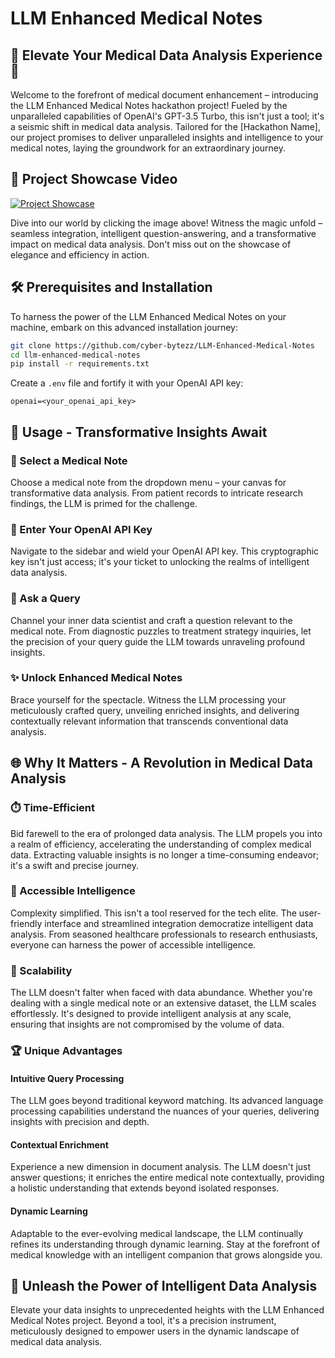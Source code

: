 # LLM Enhanced Medical Notes

## 🌟 Elevate Your Medical Data Analysis Experience 🚀

Welcome to the forefront of medical document enhancement – introducing the LLM Enhanced Medical Notes hackathon project! Fueled by the unparalleled capabilities of OpenAI's GPT-3.5 Turbo, this isn't just a tool; it's a seismic shift in medical data analysis. Tailored for the [Hackathon Name], our project promises to deliver unparalleled insights and intelligence to your medical notes, laying the groundwork for an extraordinary journey.

## 🎥 Project Showcase Video

[![Project Showcase](https://github.com/cyber-bytezz/LLM-Enhanced-Medical-Notes/assets/130319315/703213a9-2107-4b11-bae3-eca8bc4bbb28.png)](https://www.youtube.com/watch?v=your_video_id)

Dive into our world by clicking the image above! Witness the magic unfold – seamless integration, intelligent question-answering, and a transformative impact on medical data analysis. Don't miss out on the showcase of elegance and efficiency in action.

## 🛠️ Prerequisites and Installation

To harness the power of the LLM Enhanced Medical Notes on your machine, embark on this advanced installation journey:

```bash
git clone https://github.com/cyber-bytezz/LLM-Enhanced-Medical-Notes
cd llm-enhanced-medical-notes
pip install -r requirements.txt
```

Create a `.env` file and fortify it with your OpenAI API key:

```plaintext
openai=<your_openai_api_key>
```

## 🚀 Usage - Transformative Insights Await

### 📑 Select a Medical Note

Choose a medical note from the dropdown menu – your canvas for transformative data analysis. From patient records to intricate research findings, the LLM is primed for the challenge.

### 🔐 Enter Your OpenAI API Key

Navigate to the sidebar and wield your OpenAI API key. This cryptographic key isn't just access; it's your ticket to unlocking the realms of intelligent data analysis.

### 🤔 Ask a Query

Channel your inner data scientist and craft a question relevant to the medical note. From diagnostic puzzles to treatment strategy inquiries, let the precision of your query guide the LLM towards unraveling profound insights.

### ✨ Unlock Enhanced Medical Notes

Brace yourself for the spectacle. Witness the LLM processing your meticulously crafted query, unveiling enriched insights, and delivering contextually relevant information that transcends conventional data analysis.

## 🌐 Why It Matters - A Revolution in Medical Data Analysis

### ⏱️ Time-Efficient

Bid farewell to the era of prolonged data analysis. The LLM propels you into a realm of efficiency, accelerating the understanding of complex medical data. Extracting valuable insights is no longer a time-consuming endeavor; it's a swift and precise journey.

### 🌈 Accessible Intelligence

Complexity simplified. This isn't a tool reserved for the tech elite. The user-friendly interface and streamlined integration democratize intelligent data analysis. From seasoned healthcare professionals to research enthusiasts, everyone can harness the power of accessible intelligence.

### 🚀 Scalability

The LLM doesn't falter when faced with data abundance. Whether you're dealing with a single medical note or an extensive dataset, the LLM scales effortlessly. It's designed to provide intelligent analysis at any scale, ensuring that insights are not compromised by the volume of data.

### 🏆 Unique Advantages

#### Intuitive Query Processing

The LLM goes beyond traditional keyword matching. Its advanced language processing capabilities understand the nuances of your queries, delivering insights with precision and depth.

#### Contextual Enrichment

Experience a new dimension in document analysis. The LLM doesn't just answer questions; it enriches the entire medical note contextually, providing a holistic understanding that extends beyond isolated responses.

#### Dynamic Learning

Adaptable to the ever-evolving medical landscape, the LLM continually refines its understanding through dynamic learning. Stay at the forefront of medical knowledge with an intelligent companion that grows alongside you.

## 🚀 Unleash the Power of Intelligent Data Analysis

Elevate your data insights to unprecedented heights with the LLM Enhanced Medical Notes project. Beyond a tool, it's a precision instrument, meticulously designed to empower users in the dynamic landscape of medical data analysis.
